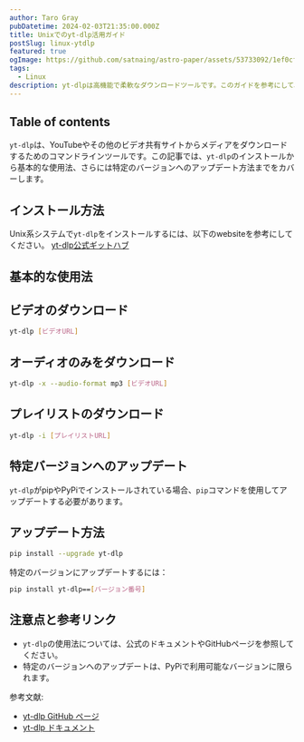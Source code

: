 ```yaml
---
author: Taro Gray
pubDatetime: 2024-02-03T21:35:00.000Z
title: Unixでのyt-dlp活用ガイド
postSlug: linux-ytdlp
featured: true
ogImage: https://github.com/satnaing/astro-paper/assets/53733092/1ef0cf03-8137-4d67-ac81-84a032119e3a
tags:
  - Linux
description: yt-dlpは高機能で柔軟なダウンロードツールです。このガイドを参考にして、Unix環境で`yt-dlp`を最大限に活用しましょう。
---
```


## Table of contents

`yt-dlp`は、YouTubeやその他のビデオ共有サイトからメディアをダウンロードするためのコマンドラインツールです。この記事では、`yt-dlp`のインストールから基本的な使用法、さらには特定のバージョンへのアップデート方法までをカバーします。

## インストール方法

Unix系システムで`yt-dlp`をインストールするには、以下のwebsiteを参考にしてください。
[yt-dlp公式ギットハブ](https://github.com/yt-dlp/yt-dlp)

## 基本的な使用法

## ビデオのダウンロード

```bash
yt-dlp [ビデオURL]
```

## オーディオのみをダウンロード

```bash
yt-dlp -x --audio-format mp3 [ビデオURL]
```

## プレイリストのダウンロード

```bash
yt-dlp -i [プレイリストURL]
```

## 特定バージョンへのアップデート

`yt-dlp`がpipやPyPiでインストールされている場合、`pip`コマンドを使用してアップデートする必要があります。

## アップデート方法

```bash
pip install --upgrade yt-dlp
```

特定のバージョンにアップデートするには：

```bash
pip install yt-dlp==[バージョン番号]
```

## 注意点と参考リンク

- `yt-dlp`の使用法については、公式のドキュメントやGitHubページを参照してください。
- 特定のバージョンへのアップデートは、PyPiで利用可能なバージョンに限られます。

参考文献:

- [yt-dlp GitHub ページ](https://github.com/yt-dlp/yt-dlp)
- [yt-dlp ドキュメント](https://github.com/yt-dlp/yt-dlp#readme)
